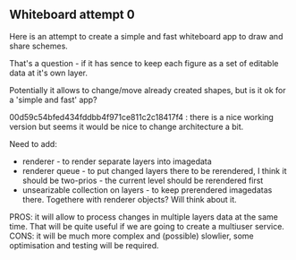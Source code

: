 ## Whiteboard attempt 0

Here is an attempt to create a simple and fast
whiteboard app to draw and share schemes.

That's a question - if it has sence to keep each figure as
a set of editable data at it's own layer.

Potentially it allows to change/move already created
shapes, but is it ok for a 'simple and fast' app?

00d59c54bfed434fddbb4f971ce811c2c18417f4 : there is a nice working version
but seems it would be nice to change architecture a bit.

Need to add:
* renderer - to render separate layers into imagedata
* renderer queue - to put changed layers there to be rerendered, I think it should be two-prios -
the current level should be rerendered first
* unsearizable collection on layers - to keep prerendered imagedatas there. Togethere with renderer objects? Will think about it.

PROS: it will allow to process changes in multiple layers data at the same time. That will be quite useful if we are going to create a multiuser service.
CONS: it will be much more complex and (possible) slowlier, some optimisation and testing will be required.